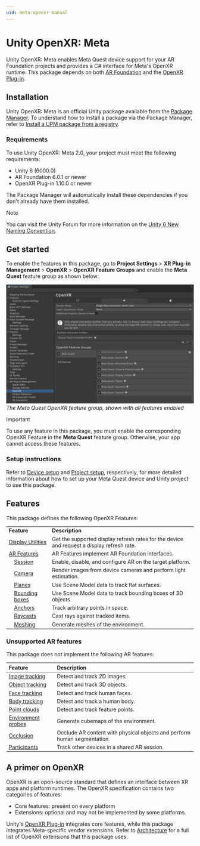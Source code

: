 ```yaml
---
uid: meta-openxr-manual
---
```

# Unity OpenXR: Meta

Unity OpenXR: Meta enables Meta Quest device support for your AR Foundation projects and provides a C# interface for Meta's OpenXR runtime. This package depends on both [AR Foundation](https://docs.unity3d.com/Packages/com.unity.xr.arfoundation@6.0) and the [OpenXR Plug-in](https://docs.unity3d.com/Packages/com.unity.xr.openxr@1.9).

## Installation

Unity OpenXR: Meta is an official Unity package available from the [Package Manager](https://docs.unity3d.com/6000.0/Documentation/Manual/upm-ui.html). To understand how to install a package via the Package Manager, refer to [Install a UPM package from a registry](https://docs.unity3d.com/6000.0/Documentation/Manual/upm-ui-install.html).

### Requirements

To use Unity OpenXR: Meta 2.0, your project must meet the following requirements:

* Unity 6 (6000.0)
* AR Foundation 6.0.1 or newer
* OpenXR Plug-in 1.10.0 or newer

The Package Manager will automatically install these dependencies if you don't already have them installed.

> [!NOTE]
> You can visit the Unity Forum for more information on the [Unity 6 New Naming Convention](https://forum.unity.com/threads/unity-6-new-naming-convention.1558592/).

## Get started

To enable the features in this package, go to **Project Settings** > **XR Plug-in Management** > **OpenXR** > **OpenXR Feature Groups** and enable the **Meta Quest** feature group as shown below:

![Unity's Project Settings window is open to XR Plug-in Management > OpenXR, showing a list of enabled features in the Meta Quest feature group](images/openxr-features-all.png)<br/>*The Meta Quest OpenXR feature group, shown with all features enabled*

> [!IMPORTANT]
> To use any feature in this package, you must enable the corresponding OpenXR Feature in the **Meta Quest** feature group. Otherwise, your app cannot access these features.

### Setup instructions

Refer to [Device setup](xref:meta-openxr-device-setup) and [Project setup](xref:meta-openxr-project-setup), respectively, for more detailed information about how to set up your Meta Quest device and Unity project to use this package.

## Features

This package defines the following OpenXR Features:

<table>
  <tr>
  	<td colspan="2"><strong>Feature</strong></td>
  	<td><strong>Description</strong>
  </tr>
  <tr>
  	<td colspan="2"><a href="features/display-utilities.md">Display Utilities</a></td>
  	<td>Get the supported display refresh rates for the device and request a display refresh rate.</td>
  </tr>
  <tr>
  	<td colspan="2"><a href="features/ar-features.md">AR Features</a></td>
  	<td>AR Features implement AR Foundation interfaces.</td>
  </tr>
  <tr>
  	<td></td>
  	<td><a href="features/session.md">Session</a></td>
  	<td>Enable, disable, and configure AR on the target platform.</td>
  </tr>
  <tr>
  	<td></td>
  	<td><a href="features/camera.md">Camera</a></td>
  	<td>Render images from device cameras and perform light estimation.</td>
  </tr>
  <tr>
  	<td></td>
  	<td><a href="features/planes.md">Planes</a></td>
  	<td>Use Scene Model data to track flat surfaces.</td>
  </tr>
  <tr>
  	<td></td>
  	<td><a href="features/bounding-boxes.md">Bounding boxes</a></td>
  	<td>Use Scene Model data to track bounding boxes of 3D objects.</td>
  </tr>
  <tr>
  	<td></td>
  	<td><a href="features/anchors.md">Anchors</a></td>
  	<td>Track arbitrary points in space.</td>
  </tr>
  <tr>
  	<td></td>
  	<td><a href="features/raycasts.md">Raycasts</a></td>
  	<td>Cast rays against tracked items.</td>
  </tr>
  <tr>
  	<td></td>
  	<td><a href="features/meshing.md">Meshing</a></td>
  	<td>Generate meshes of the environment.</td>
  </tr>
</table>

### Unsupported AR features

This package does not implement the following AR features:

| Feature | Description |
| :------ | :---------- |
| [Image tracking](xref:arfoundation-image-tracking) | Detect and track 2D images. |
| [Object tracking](xref:arfoundation-object-tracking) | Detect and track 3D objects. |
| [Face tracking](xref:arfoundation-face-tracking) | Detect and track human faces. |
| [Body tracking](xref:arfoundation-body-tracking) | Detect and track a human body. |
| [Point clouds](xref:arfoundation-point-clouds) | Detect and track feature points. |
| [Environment probes](xref:arfoundation-environment-probes) | Generate cubemaps of the environment. |
| [Occlusion](xref:arfoundation-occlusion) | Occlude AR content with physical objects and perform human segmentation. |
| [Participants](xref:arfoundation-participant-tracking) | Track other devices in a shared AR session. |

## A primer on OpenXR

OpenXR is an open-source standard that defines an interface between XR apps and platform runtimes. The OpenXR specification contains two categories of features: 

* Core features: present on every platform
* Extensions: optional and may not be implemented by some platforms.

Unity's [OpenXR Plug-in](https://docs.unity3d.com/Packages/com.unity.xr.openxr@1.9) integrates core features, while this package integrates Meta-specific vendor extensions. Refer to [Architecture](xref:meta-openxr-architecture) for a full list of OpenXR extensions that this package uses.
